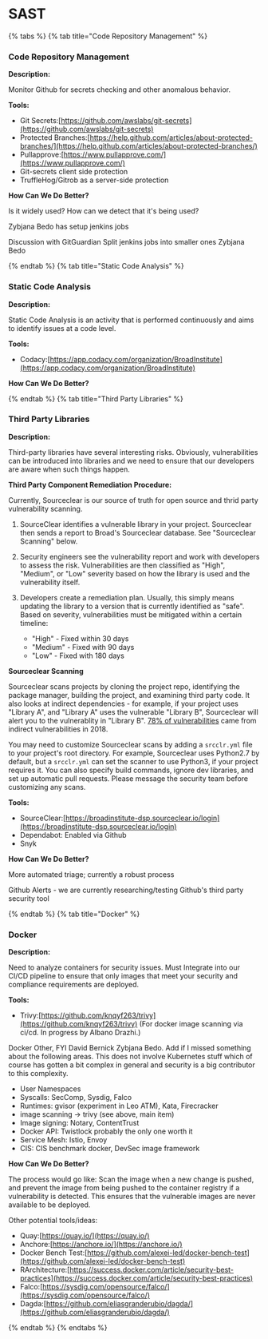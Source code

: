 # SAST

{% tabs %}
{% tab title="Code Repository Management" %}

### Code Repository Management

**Description:**

Monitor Github for secrets checking and other anomalous behavior. 

**Tools:**
* Git Secrets:[https://github.com/awslabs/git-secrets](https://github.com/awslabs/git-secrets)
* Protected Branches:[https://help.github.com/articles/about-protected-branches/](https://help.github.com/articles/about-protected-branches/)
* Pullapprove:[https://www.pullapprove.com/](https://www.pullapprove.com/)
* Git-secrets client side protection
* TruffleHog/Gitrob as a server-side protection 

**How Can We Do Better?**

Is it widely used? How can we detect that it's being used? 

Zybjana Bedo has setup jenkins jobs

Discussion with GitGuardian
Split jenkins jobs into smaller ones Zybjana Bedo

{% endtab %}
{% tab title="Static Code Analysis" %}

### Static Code Analysis

**Description:**

Static Code Analysis is an activity that is performed continuously and aims to identify issues at a code level. 

**Tools:**
* Codacy:[https://app.codacy.com/organization/BroadInstitute](https://app.codacy.com/organization/BroadInstitute)

**How Can We Do Better?**

{% endtab %}
{% tab title="Third Party Libraries" %}

### Third Party Libraries

**Description:**

Third-party libraries have several interesting risks. Obviously, vulnerabilities can be introduced into libraries and we need to ensure that our developers are aware when such things happen. 

**Third Party Component Remediation Procedure:**

Currently, Sourceclear is our source of truth for open source and thrid party vulnerability scanning. 

1. SourceClear identifies a vulnerable library in your project. Sourceclear then sends a report to Broad's Sourceclear database. See "Sourceclear Scanning" below.

2. Security engineers see the vulnerability report and work with developers to assess the risk. Vulnerabilities are then classified as "High", "Medium", or "Low" severity based on how the library is used and the vulnerability itself.

3. Developers create a remediation plan. Usually, this simply means updating the library to a version that is currently identified as "safe". Based on severity, vulnerabilities must be mitigated within a certain timeline:

	* "High" - Fixed within 30 days
	* "Medium" - Fixed with 90 days
	* "Low" - Fixed with 180 days

**Sourceclear Scanning**

Sourceclear scans projects by cloning the project repo, identifying the package manager, building the project, and examining third party code. It also looks at indirect dependencies - for example, if your project uses "Library A", and "Library A" uses the vulnerable "Library B", Sourceclear will alert you to the vulnerablity in "Library B". [78% of vulnerabilities](https://snyk.io/blog/78-of-vulnerabilities-are-found-in-indirect-dependencies-making-remediation-complex/) came from indirect vulnerabilities in 2018. 

You may need to customize Sourceclear scans by adding a `srcclr.yml` file to your project's root directory. For example, Sourceclear uses Python2.7 by default, but a `srcclr.yml` can set the scanner to use Python3, if your project requires it. You can also specify build commands, ignore dev libraries, and set up automatic pull requests. Please message the security team before customizing any scans.

**Tools:**
* SourceClear:[https://broadinstitute-dsp.sourceclear.io/login](https://broadinstitute-dsp.sourceclear.io/login)
* Dependabot: Enabled via Github
* Snyk

**How Can We Do Better?**

More automated triage; currently a robust process

Github Alerts - we are currently researching/testing Github's third party security tool

{% endtab %}
{% tab title="Docker" %}

### Docker

**Description:**

Need to analyze containers for security issues. Must Integrate into our CI/CD pipeline to ensure that only images that meet your security and compliance requirements are deployed.

**Tools:**
* Trivy:[https://github.com/knqyf263/trivy](https://github.com/knqyf263/trivy) (For docker image scanning via ci/cd. In progress by Albano Drazhi.)

Docker Other, FYI David Bernick Zybjana Bedo. Add if I missed something about the following areas. This does not involve Kubernetes stuff which of course has gotten a bit complex in general and security is a big contributor to this complexity.

* User Namespaces
* Syscalls: SecComp, Sysdig, Falco 
* Runtimes: gvisor (experiment in Leo ATM), Kata, Firecracker
* image scanning → trivy (see above, main item)
* Image signing: Notary, ContentTrust
* Docker API: Twistlock probably the only one worth it
* Service Mesh: Istio, Envoy
* CIS: CIS benchmark docker, DevSec image framework

**How Can We Do Better?**

The process would go like: Scan the image when a new change is pushed, and prevent the image from being pushed to the container registry if a vulnerability is detected. This ensures that the vulnerable images are never available to be deployed.

Other potential tools/ideas:
* Quay:[https://quay.io/](https://quay.io/)
* Anchore:[https://anchore.io/](https://anchore.io/)
* Docker Bench Test:[https://github.com/alexei-led/docker-bench-test](https://github.com/alexei-led/docker-bench-test)
* RArchitecture:[https://success.docker.com/article/security-best-practices](https://success.docker.com/article/security-best-practices)
* Falco:[https://sysdig.com/opensource/falco/](https://sysdig.com/opensource/falco/)
* Dagda:[https://github.com/eliasgranderubio/dagda/](https://github.com/eliasgranderubio/dagda/)

{% endtab %}
{% endtabs %}